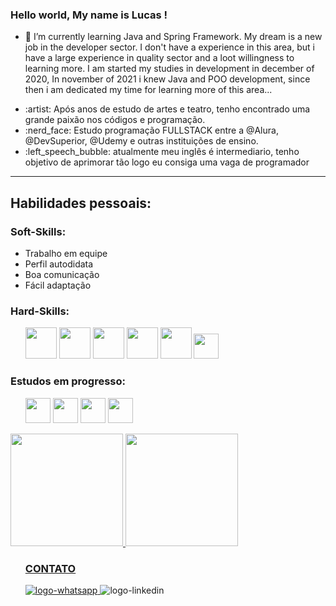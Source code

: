 ### Hello world, My name is  Lucas ! 

<!--
**LucasRuizMartins/LucasRuizMartins**  

 -->

- 🌱 I’m currently learning Java and Spring Framework. My dream is a new job in the developer sector. 
I don't have a experience in this area, but i have a large experience in quality sector and a loot willingness to learning more.
I am started my studies in development in december of 2020, In november of 2021 i knew Java and POO development, since then i am dedicated my time for learning more of this area...



<ul>
<li>:artist: Após anos de estudo de artes e teatro, tenho encontrado uma grande paixão nos códigos e programação.</li>
<li>:nerd_face: Estudo programação FULLSTACK entre a @Alura, @DevSuperior, @Udemy e outras instituições de ensino.</li>
<li>:left_speech_bubble: atualmente meu inglês é intermediario, tenho objetivo de aprimorar tão logo eu consiga uma vaga de programador </li>
</ul>


<hr>

<h2>Habilidades pessoais: </h2>
<h3> Soft-Skills: </h3>

<ul>
<li> Trabalho em equipe </li>
<li> Perfil autodidata </li>
<li> Boa comunicação</li>
<li> Fácil adaptação</li>
</ul>

<h3> Hard-Skills: </h3>
<ul>
<img src="https://cdn.jsdelivr.net/gh/devicons/devicon/icons/java/java-original.svg" width="50" height="50"/>  
<img src="https://cdn.jsdelivr.net/gh/devicons/devicon/icons/html5/html5-original.svg"  width="50" height="50"/>  
<img src="https://cdn.jsdelivr.net/gh/devicons/devicon/icons/css3/css3-original.svg"  width="50" height="50"/>  
<img src="https://cdn.jsdelivr.net/gh/devicons/devicon/icons/postgresql/postgresql-original.svg"  width="50" height="50"/>  
<img src="https://cdn.jsdelivr.net/gh/devicons/devicon/icons/bootstrap/bootstrap-original.svg"   width="50" height="50"/>  
<img src="https://cdn.jsdelivr.net/gh/devicons/devicon/icons/mysql/mysql-original.svg" width="40" height="40"/>   
 </ul>         


<h3>Estudos em progresso: </h4>

<ul>
<img src="https://cdn.jsdelivr.net/gh/devicons/devicon/icons/javascript/javascript-original.svg" width="40" height="40"/>  
<img src="https://cdn.jsdelivr.net/gh/devicons/devicon/icons/tomcat/tomcat-original.svg" width="40" height="40"/>  
<img src="https://cdn.jsdelivr.net/gh/devicons/devicon/icons/spring/spring-original.svg" width="40" height="40"/>  
<img src="https://cdn.jsdelivr.net/gh/devicons/devicon/icons/react/react-original.svg" width="40" height="40"/>      

</ul>




<div>
<a href="https://github.com/LucasRuizMartins">
<img height="180em" src="https://github-readme-stats.vercel.app/api/top-langs/?username=LucasRuizMartins&layout=compact&langs_count=7&theme=dracula"/>
<img height="180em" src="https://github-readme-stats.vercel.app/api?username=LucasRuizMartins&show_icons=true&theme=dracula&include_all_commits=true&count_private=true"/>
</div>
 
 
<ul> 
<h3>CONTATO </h3>
<a href="https://api.whatsapp.com/send?phone=5511952114466"><img src="https://camo.githubusercontent.com/eab03e7460fea0b2873ced5973f0a87ec53289647b1fd874059770e3333ea068/68747470733a2f2f696d672e736869656c64732e696f2f62616467652f2d57686174734170702d3235643336363f7374796c653d666c61742d737175617265266c6162656c436f6c6f723d323564333636266c6f676f3d7768617473617070266c6f676f436f6c6f723d7768697465266c696e6b3d68747470733a2f2f6c696e6b77686174732e6170702f3262396164382f" alt="logo-whatsapp"/>  
</a> </li>

<img src="https://camo.githubusercontent.com/a2b57e9a3480d2542f62edeb990c12f962002296a00804731ca0186fd3387f60/68747470733a2f2f696d672e736869656c64732e696f2f62616467652f2d4c696e6b6564696e2d3065373661383f7374796c653d666c61742d737175617265266c6f676f3d4c696e6b6564696e266c6f676f436f6c6f723d7768697465266c696e6b266c696e6b3d68747470733a2f2f7777772e6c696e6b6564696e2e636f6d2f696e2f746861796e61726567696e612f" alt="logo-linkedin"> 
 <a href="https://www.linkedin.com/in/lucas-ruiz-martins/"></a> </li>
 </ul>

